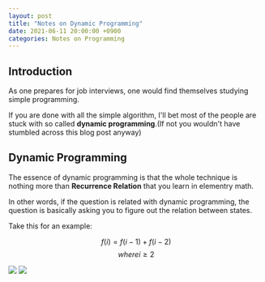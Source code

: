```yaml
---
layout: post
title: "Notes on Dynamic Programming"
date: 2021-06-11 20:00:00 +0900
categories: Notes on Programming
---
```


## Introduction

As one prepares for job interviews, one would find themselves studying simple programming. 

If you are done with all the simple algorithm, I'll bet most of the people are stuck with so called **dynamic programming**.(If not you wouldn't have stumbled across this blog post anyway)

## Dynamic Programming

The essence of dynamic programming is that the whole technique is nothing more than **Recurrence Relation** that you learn in elementry math. 

In other words, if the question is related with dynamic programming, the question is basically asking you to figure out the relation between states. 

Take this for an example:

$$f(i) = f(i-1) + f(i-2)$$
$$where i \geq 2$$

<img src="https://render.githubusercontent.com/render/math?math=f(i) = f(i-1)">
<img src="https://render.githubusercontent.com/render/math?math=+ f(i-2)">

